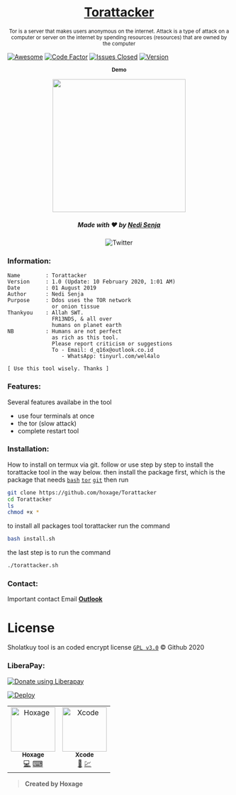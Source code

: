 <h1 align="center"><a href="https://github.com/hoxage/Torattacker">Torattacker</a></h1>

<p align="center">
<sup>Tor is a server that makes users anonymous on the internet. Attack is a type of attack on a computer or server on the internet by spending resources (resources) that are owned by the computer</sup></p>

[![Awesome](https://cdn.rawgit.com/sindresorhus/awesome/d7305f38d29fed78fa85652e3a63e154dd8e8829/media/badge.svg)](https://github.com/sindresorhus/awesome)
[![Code Factor](https://www.codefactor.io/repository/github/hoxage/Torattacker/badge)](https://www.codefactor.io/repository/github/hoxage/Torattacker)
[![Issues Closed](https://img.shields.io/badge/issues%200-closed-cb2431.svg)](https://github.com/hoxage/Torattacker/issues)
[![Version](https://img.shields.io/badge/version-1.0%20beta-blue.svg)](https://github.com/hoxage/Torattacker/releases)

<p align="center">
  <sub><b>Demo</sub></b>
<p align="center">
  <img src="https://raw.githubusercontent.com/hoxage/Torattacker/master/Screenshot.png" width="300">
</p>
<h5>
<p align="center">
  Made with ❤️ by <a href="https://github.com/hoxage">Nedi Senja</a>
</h5>
</p>
<p align="center">
 <img src="https://img.shields.io/twitter/url?url=https%3A%2F%2Fgithub.com%2Fhoxage%2FTorattacker" alt="Twitter">
</p>

### Information:
```text
Name        : Torattacker
Version     : 1.0 (Update: 10 February 2020, 1:01 AM)
Date        : 01 August 2019
Author      : Nedi Senja
Purpose     : Ddos uses the TOR network
              or onion tissue
Thankyou    : Allah SWT.
              FR13NDS, & all over
              humans on planet earth
NB          : Humans are not perfect
              as rich as this tool.
              Please report criticism or suggestions
              To - Email: d_q16x@outlook.co.id
                 - WhatsApp: tinyurl.com/wel4alo

[ Use this tool wisely. Thanks ]
```


### Features:
Several features availabe in the tool
+ use four terminals at once
+ the tor (slow attack)
+ complete restart tool

### Installation:
How to install on termux via git.
follow or use step by step to install the torattacke tool in the way below. then install the package first, which is the package that needs [`bash`](https://www.gnu.org/software/bash/) [`tor`](https://www.torproject.org) [`git`](https://github.com/termux/termux-packages) then run
```bash
git clone https://github.com/hoxage/Torattacker
cd Torattacker
ls
chmod +x *
```
to install all packages tool torattacker run the command
```bash
bash install.sh
```
the last step is to run the command
```bash
./torattacker.sh
```

### Contact:
Important contact Email [**Outlook**](http://d_q16x@outlook.co.id)

# License
Sholatkuy tool is an coded encrypt license [`GPL v3.0`](https://raw.githubusercontent.com/hoxage/Torattacker/master/LICENSE) © Github 2020

### LiberaPay:
<noscript><a href="https://liberapay.com/hoxage/donate"><img alt="Donate using Liberapay" src="https://liberapay.com/assets/widgets/donate.svg"></a></noscript>

[![Deploy](https://www.herokucdn.com/deploy/button.svg)](https://heroku.com/deploy?template=https://github.com/hoxage/Torattacker)

<table>
  <tr>
    <td align="center"><a href="https://github.com/hoxage"><img src="https://avatars1.githubusercontent.com/u/52529306?v=4" width="100px;" alt="Hoxage"/><br /><sub><b>Hoxage</b></sub></a><br /><a href="#coded-Hoxage" title="Coded (Hosting, Build-Tools, etc)">💻</a> <a href="https://github.com/hoxage/Wikisearch/commits?author=hoxage" title="Code">⌨</a></td>
     <td align="center"><a href="https://github.com/xcode731"><img src="https://avatars1.githubusercontent.com/u/66043739?v=4" width="100px;" alt="Xcode"/><br /><sub><b>Xcode</b></sub></a><br /><a href="#fork-Xcode" title="Forked (Build-Tools, etc)">🔖</a> <a href="https://github.com/xcode731/Wikisearch/commits?author=hoxage" title="Code">💹</a></td>
  </tr>
</table>

>**Created by Hoxage**

